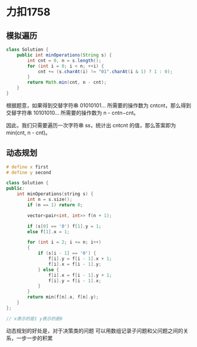 # 力扣1758

## 模拟遍历
```java
class Solution {
    public int minOperations(String s) {
        int cnt = 0, n = s.length();
        for (int i = 0; i < n; ++i) {
            cnt += (s.charAt(i) != "01".charAt(i & 1) ? 1 : 0);
        }
        return Math.min(cnt, n - cnt);
    }
}
```

根据题意，如果得到交替字符串 01010101... 所需要的操作数为 cntcnt，那么得到交替字符串 10101010... 所需要的操作数为 n - cntn−cnt。

因此，我们只需要遍历一次字符串 ss，统计出 cntcnt 的值，那么答案即为 min(cnt, n - cnt)。

## 动态规划
```c++
# define x first
# define y second

class Solution {
public:
    int minOperations(string s) {
        int n = s.size();
        if (n == 1) return 0;

        vector<pair<int, int>> f(n + 1);

        if (s[0] == '0') f[1].y = 1;
        else f[1].x = 1;        

        for (int i = 2; i <= n; i++) 
        {
            if (s[i - 1] == '0') {
                f[i].y = f[i - 1].x + 1;
                f[i].x = f[i - 1].y;    
            } else {
                f[i].x = f[i - 1].y + 1;
                f[i].y = f[i - 1].x;
            }
        }
        return min(f[n].x, f[n].y);
    }
};

// x表示的是1 y表示的是0
```

动态规划的好处是，对于决策类的问题
可以用数组记录子问题和父问题之间的关系，一步一步的积累
